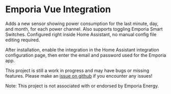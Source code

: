 # Emporia Vue Integration

Adds a new sensor showing power consumption for the last minute, day, and month, for each power channel. Also supports toggling Emporia Smart Switches. Configured right inside Home Assistant, no manual config file editing required.

After installation, enable the integration in the Home Assistant integration configuration page, then enter the email and password used for the Emporia app.

This project is still a work in progress and may have bugs or missing features. Please make an [issue on github](https://github.com/magico13/ha-emporia-vue/issues) if you encounter any issues!

Note: This project is not associated with or endorsed by Emporia Energy.
